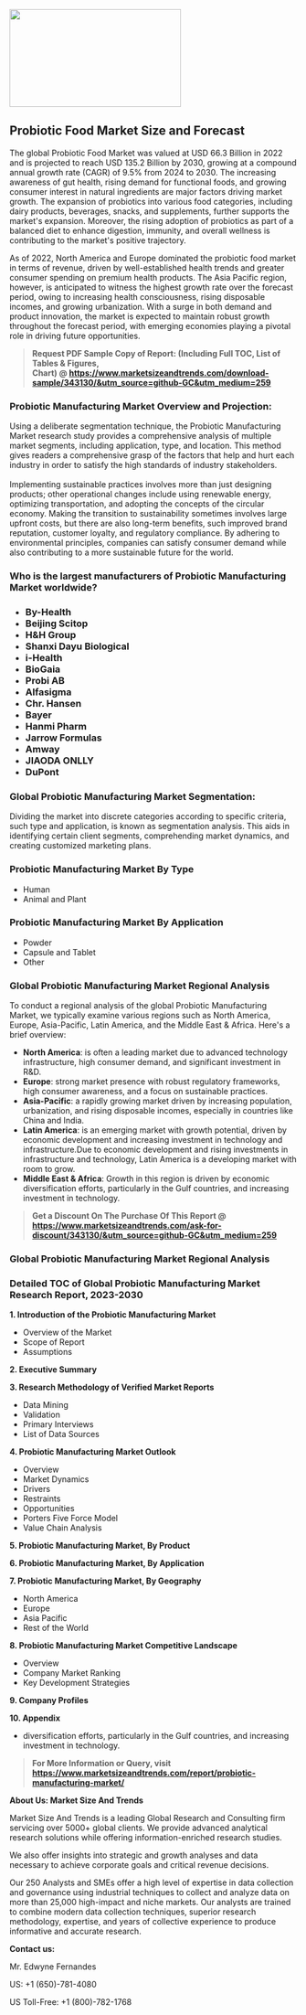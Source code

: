 <p><img class="alignnone size-medium wp-image-20088" src="https://ffe5etoiles.com/wp-content/uploads/2024/12/MST1-300x171.png" alt="" width="300" height="171" /></p><h2>Probiotic Food Market Size and Forecast</h2><p>The global Probiotic Food Market was valued at USD 66.3 Billion in 2022 and is projected to reach USD 135.2 Billion by 2030, growing at a compound annual growth rate (CAGR) of 9.5% from 2024 to 2030. The increasing awareness of gut health, rising demand for functional foods, and growing consumer interest in natural ingredients are major factors driving market growth. The expansion of probiotics into various food categories, including dairy products, beverages, snacks, and supplements, further supports the market's expansion. Moreover, the rising adoption of probiotics as part of a balanced diet to enhance digestion, immunity, and overall wellness is contributing to the market's positive trajectory.</p><p>As of 2022, North America and Europe dominated the probiotic food market in terms of revenue, driven by well-established health trends and greater consumer spending on premium health products. The Asia Pacific region, however, is anticipated to witness the highest growth rate over the forecast period, owing to increasing health consciousness, rising disposable incomes, and growing urbanization. With a surge in both demand and product innovation, the market is expected to maintain robust growth throughout the forecast period, with emerging economies playing a pivotal role in driving future opportunities.</p></p><blockquote id="" class=""><strong>Request PDF Sample Copy of Report: (Including Full TOC, List of Tables &amp; Figures, Chart)&nbsp;@&nbsp;<strong><a href="https://www.marketsizeandtrends.com/download-sample/343130/&utm_source=github-GC&utm_medium=259" target="_blank">https://www.marketsizeandtrends.com/download-sample/343130/&utm_source=github-GC&utm_medium=259</a></strong></strong></blockquote><h3 id="" class="">Probiotic Manufacturing Market&nbsp;Overview and Projection:</h3><p id="" class="">Using a deliberate segmentation technique, the Probiotic Manufacturing Market research study provides a comprehensive analysis of multiple market segments, including application, type, and location. This method gives readers a comprehensive grasp of the factors that help and hurt each industry in order to satisfy the high standards of industry stakeholders. <br /> <br />Implementing sustainable practices involves more than just designing products; other operational changes include using renewable energy, optimizing transportation, and adopting the concepts of the circular economy. Making the transition to sustainability sometimes involves large upfront costs, but there are also long-term benefits, such improved brand reputation, customer loyalty, and regulatory compliance. By adhering to environmental principles, companies can satisfy consumer demand while also contributing to a more sustainable future for the world.</p><h3 id="" class="">Who is the largest manufacturers of&nbsp;Probiotic Manufacturing Market worldwide?</h3><h3 class=""><p><ul><li>By-Health </li><li> Beijing Scitop </li><li> H&H Group </li><li> Shanxi Dayu Biological </li><li> i-Health </li><li> BioGaia </li><li> Probi AB </li><li> Alfasigma </li><li> Chr. Hansen </li><li> Bayer </li><li> Hanmi Pharm </li><li> Jarrow Formulas </li><li> Amway </li><li> JIAODA ONLLY </li><li> DuPont</li></ul></p></h3><h3 id="" class="">Global&nbsp;Probiotic Manufacturing Market Segmentation:</h3><p id="" class="">Dividing the market into discrete categories according to specific criteria, such type and application, is known as segmentation analysis. This aids in identifying certain client segments, comprehending market dynamics, and creating customized marketing plans.</p><h3 id="" class="">Probiotic Manufacturing Market&nbsp;By Type</h3><p><p><ul><li>Human</li><li> Animal and Plant</p></li></ul></p></p><h3 id="" class="">Probiotic Manufacturing Market&nbsp;By Application</h3><p class=""><p><ul><li>Powder</li><li> Capsule and Tablet</li><li> Other</li></ul></p></p><h3 id="" class="">Global Probiotic Manufacturing Market Regional Analysis</h3><p id="" class="">To conduct a regional analysis of the global Probiotic Manufacturing Market, we typically examine various regions such as North America, Europe, Asia-Pacific, Latin America, and the Middle East &amp; Africa. Here's a brief overview:</p><ul><li><strong>North America</strong>: is often a leading market due to advanced technology infrastructure, high consumer demand, and significant investment in R&amp;D.</li><li><strong>Europe</strong>: strong market presence with robust regulatory frameworks, high consumer awareness, and a focus on sustainable practices.</li><li><strong>Asia-Pacific</strong>: a rapidly growing market driven by increasing population, urbanization, and rising disposable incomes, especially in countries like China and India.</li><li><strong>Latin America</strong>: is an emerging market with growth potential, driven by economic development and increasing investment in technology and infrastructure.Due to economic development and rising investments in infrastructure and technology, Latin America is a developing market with room to grow.</li><li><strong>Middle East &amp; Africa</strong>: Growth in this region is driven by economic diversification efforts, particularly in the Gulf countries, and increasing investment in technology.</li></ul><blockquote id="" class=""><strong>Get a Discount On The Purchase Of This Report @ <strong><a href="https://www.marketsizeandtrends.com/ask-for-discount/343130/&utm_source=github-GC&utm_medium=259" target="_blank">https://www.marketsizeandtrends.com/ask-for-discount/343130/&utm_source=github-GC&utm_medium=259</a></strong></strong></blockquote><h3 id="" class="">Global Probiotic Manufacturing Market Regional Analysis</h3><h3 id="" class="">Detailed TOC of Global Probiotic Manufacturing Market Research Report, 2023-2030</h3><p id="" class=""><strong>1. Introduction of the Probiotic Manufacturing Market</strong></p><ul><li>Overview of the Market</li><li>Scope of Report</li><li>Assumptions</li></ul><p id="" class=""><strong>2. Executive Summary</strong></p><p id="" class=""><strong>3. Research Methodology of Verified Market Reports</strong></p><ul><li>Data Mining</li><li>Validation</li><li>Primary Interviews</li><li>List of Data Sources</li></ul><p id="" class=""><strong>4. Probiotic Manufacturing Market Outlook</strong></p><ul><li>Overview</li><li>Market Dynamics</li><li>Drivers</li><li>Restraints</li><li>Opportunities</li><li>Porters Five Force Model</li><li>Value Chain Analysis</li></ul><p id="" class=""><strong>5. Probiotic Manufacturing Market, By Product</strong></p><p id="" class=""><strong>6. Probiotic Manufacturing Market, By Application</strong></p><p id="" class=""><strong>7. Probiotic Manufacturing Market, By Geography</strong></p><ul><li>North America</li><li>Europe</li><li>Asia Pacific</li><li>Rest of the World</li></ul><p id="" class=""><strong>8. Probiotic Manufacturing Market Competitive Landscape</strong></p><ul><li>Overview</li><li>Company Market Ranking</li><li>Key Development Strategies</li></ul><p id="" class=""><strong>9. Company Profiles</strong></p><p id="" class=""><strong>10. Appendix</strong></p><ul><li>diversification efforts, particularly in the Gulf countries, and increasing investment in technology.</li></ul><blockquote id="" class=""><strong>For More Information or Query, visit <strong><strong><a href="https://www.marketsizeandtrends.com/report/probiotic-manufacturing-market/" target="_blank">https://www.marketsizeandtrends.com/report/probiotic-manufacturing-market/</a></strong></strong></strong></blockquote><p id="" class=""><strong>About Us: Market Size And Trends</strong></p><p id="" class="">Market Size And Trends is a leading Global Research and Consulting firm servicing over 5000+ global clients. We provide advanced analytical research solutions while offering information-enriched research studies.</p><p id="" class="">We also offer insights into strategic and growth analyses and data necessary to achieve corporate goals and critical revenue decisions.</p><p id="" class="">Our 250 Analysts and SMEs offer a high level of expertise in data collection and governance using industrial techniques to collect and analyze data on more than 25,000 high-impact and niche markets. Our analysts are trained to combine modern data collection techniques, superior research methodology, expertise, and years of collective experience to produce informative and accurate research.</p><p id="" class=""><strong>Contact us:</strong></p><p id="" class="">Mr. Edwyne Fernandes</p><p id="" class="">US: +1 (650)-781-4080</p><p id="" class="">US Toll-Free: +1 (800)-782-1768</p>
